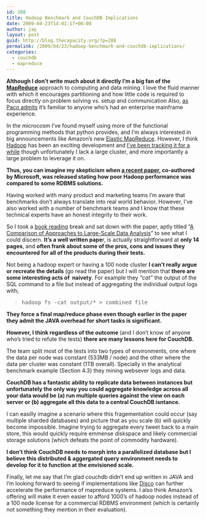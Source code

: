 ```yaml
---
id: 288
title: Hadoop Benchmark and CouchDB Implications
date: 2009-04-23T14:01:17+00:00
author: jay
layout: post
guid: http://blog.thecapacity.org/?p=288
permalink: /2009/04/23/hadoop-benchmark-and-couchdb-implications/
categories:
  - couchdb
  - mapreduce
---
```

**Although I don’t write much about it directly I’m a big fan of the [MapReduce](http://labs.google.com/papers/mapreduce.html)** approach to computing and data mining. I love the fluid manner with which it encourages partitioning and how little code is required to focus directly on problem solving vs. setup and communication Also, [as Paco admits](http://ceteri.blogspot.com/2008/02/hadoop-part-1-approach.html) it’s familiar to anyone who’s had an enterprise mainframe experience.

In the microcosm I’ve found myself using more of the functional programming methods that python provides, and I’m always interested in big announcements like Amazon’s new [Elastic MapReduce](http://aws.amazon.com/elasticmapreduce/). However, I think [Hadoop](http://hadoop.apache.org/core/) has been an exciting development and [I’ve been tracking it for a while](http://www.slideshare.net/thecapacity/hadoop-overview-presentation) though unfortunately I lack a large cluster, and more importantly a large problem to leverage it on.

**Thus, you can imagine my skepticism when [a recent paper](http://database.cs.brown.edu/sigmod09/), co-authored by Microsoft, was released stating how poor Hadoop performance was compared to some RDBMS solutions.**

Having worked with many product and marketing teams I’m aware that benchmarks don’t always translate into real world behavior. However, I’ve also worked with a number of benchmark teams and I know that these technical experts have an honest integrity to their work.

So I took a [book reading](http://blog.thecapacity.org/category/books) break and sat down with the paper, aptly titled “[A Comparison of Approaches to Large-Scale Data Analysis](http://database.cs.brown.edu/sigmod09/benchmarks-sigmod09.pdf)” to see what I could discern. **It’s a well written pape**r, is actually straightforward at **only 14 pages**, and **often frank about some of the pros, cons and issues they encountered for all of the products during their tests.**

Not being a hadoop expert or having a 100 node cluster **I can’t really argue or recreate the details** (go read the paper) but I will mention that **there are some interesting acts of  <span id=":nn" dir="ltr">naivety</span>**. For example they _“cat”_ the output of the SQL command to a file but instead of aggregating the individual output logs with;

> <pre>hadoop fs -cat output/* > combined_file</pre>

**They force a final map/reduce phase even though earlier in the paper they admit the JAVA overhead for short tasks is significant.**

**However, I think regardless of the outcome** (and I don’t know of anyone who’s tried to refute the tests) **there are many lessons here for CouchDB.** 

The team split most of the tests into two types of environments, one where the data per node was constant (533MB / node) and the other where the data per cluster was constant (1TB overall). Specially in the analytical benchmark example (Section 4.3) they mining websever logs and data.

**CouchDB has a fantastic ability to replicate data between instances but unfortunately the only way you could aggregate knowledge across all your data would be (a) run multiple queries against the view on each server or (b) aggregate all this data to a central CouchDB isntance.**

I can easilly imagine a scenario where this fragementation could occur (say multiple sharded databases) and picture that as you scale (b) will quickly become impossible. Imagine trying to aggregate every tweet back to a main store, this would quickly require emmense diskspace and likely commercial storage solutions (which defeats the point of commodity hardware).

**I don’t think CouchDB needs to morph into a parallelized database but I believe this distributed & aggergated query environment needs to develop for it to function at the envisioned scale.**

Finally, let me say that I’m glad couchdb didn’t end up written in JAVA and I’m looking forward to seeing if implementations like [Disco](http://discoproject.org/) can further accelerate the performance of mapreduce systems. I also think Amazon’s offering will make it even easier to afford 1000’s of hadoop nodes instead of a 100 node license for a commercial RDBMS environment (which is certainly not something they mention in their evaluation).
